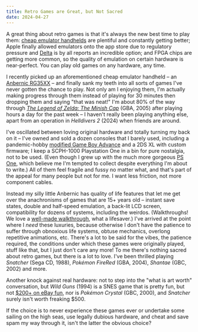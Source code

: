 ```yaml
---
title: Retro Games are Great, but Not Sacred
date: 2024-04-27
---
```


A great thing about retro games is that it's always the new best time to play them: [cheap emulator handhelds](https://retrogamecorps.com/) are plentiful and constantly getting better; Apple finally allowed emulators onto the app store due to regulatory pressure and [Delta](https://www.theverge.com/2024/4/17/24132984/delta-free-emulator-nintendo-gba-n64-iphone-app-store-us) is by all reports an incredible option; and FPGA chips are getting more common, so the quality of emulation on certain hardware is near-perfect. You can play old games on any hardware, any time.

I recently picked up an aforementioned cheap emulator handheld – an [Anbernic RG35XX](https://anbernic.com/products/rg35xx?variant=43734118072577) – and finally sank my teeth into all sorts of games I've never gotten the chance to play. Not only am I enjoying them, I'm actually making progress through them instead of playing for 30 minutes then dropping them and saying "that was neat!" I'm about 80% of the way through *[The Legend of Zelda: The Minish Cap](https://en.wikipedia.org/wiki/The_Legend_of_Zelda:_The_Minish_Cap)* (GBA, 2005) after playing hours a day for the past week – I haven't really been playing anything else, apart from an operation in *Helldivers 2* (2024) when friends are around.

I've oscillated between loving original hardware and totally turning my back on it – I've owned and sold a dozen consoles that I barely used, including a pandemic-hobby [modified Game Boy Advance](https://handheldlegend.com/collections/game-boy-advance-gba) and a 2DS XL with custom firmware; I keep a SCPH-1000 Playstation One in a bin for pure nostalgia, not to be used. (Even though I grew up with the much more gorgeous [PS One](https://en.wikipedia.org/wiki/PlayStation_models#PS_One), which believe me I'm tempted to collect despite everything I'm about to write.) All of them feel fragile and fussy no matter what, and that's part of the appeal for many people but not for me. I want less friction, not more component cables.

Instead my silly little Anbernic has quality of life features that let me get over the anachronisms of games that are 15+ years old – instant save states, double and half-speed emulation, a back-lit LCD screen, compatibility for dozens of systems, including the weirdos. (Walkthroughs! We love a [well-made walkthrough](https://www.zeldadungeon.net/the-minish-cap-walkthrough/), what a lifesaver.) I've arrived at the point where I *need* these luxuries, because otherwise I don't have the patience to suffer through obnoxious life systems, obtuse mechanics, overlong repetitive animations, etc. There's a lot to be said for the vibes, the patience required, the conditions under which these games were originally played, stuff like that, but I just don't care any more! To me there's nothing sacred about retro games, but there is a lot to love. I've been thrilled playing *Snatcher* (Sega CD, 1988), *Pokémon FireRed* (GBA, 2004), *Shantae* (GBC, 2002) and more. 

Another knock against real hardware: not to step into the "what is art worth" conversation, but *Wild Guns* (1994) is a SNES game that is pretty fun, but not [$200+ on eBay fun](https://www.ebay.com/sch/i.html?_from=R40&_nkw=Wild+Guns+SNES&_sacat=139973), nor is *Pokémon Crystal* (GBC, 2000), and *Snatcher* surely isn't worth freaking $500. 

If the choice is to never experience these games ever or undertake some sailing on the high seas, use legally dubious hardware, and cheat and save spam my way through it, isn't the latter the obvious choice?